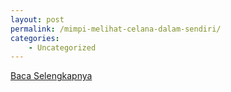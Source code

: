 ```yaml
---
layout: post
permalink: /mimpi-melihat-celana-dalam-sendiri/
categories:
    - Uncategorized
---
```


[Baca Selengkapnya](/03)